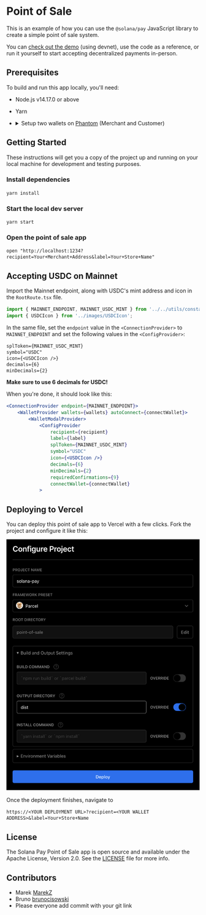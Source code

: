 # Point of Sale

This is an example of how you can use the `@solana/pay` JavaScript library to create a simple point of sale system.

You can [check out the demo](https://solana-labs.github.io/solana-pay/app?recipient=GvHeR432g7MjN9uKyX3Dzg66TqwrEWgANLnnFZXMeyyj&label=Solana+Pay) (using devnet), use the code as a reference, or run it yourself to start accepting decentralized payments in-person.

## Prerequisites

To build and run this app locally, you'll need:

-   Node.js v14.17.0 or above
-   Yarn
-   <details>
        <summary> Setup two wallets on <a href="https://phantom.app">Phantom</a> (Merchant and Customer) </summary>

    #### 1. Create merchant wallet

    Follow the [guide][1] on how to create a wallet. This wallet will provide the recipient address.

    #### 2. Create customer wallet

    Follow the [guide][1] on how to create another wallet. This wallet will be paying for the goods/services.

    #### 3. Set Phantom to connect to devnet

    1. Click the settings icon in the Phantom window
    2. Select the "Change network" option and select "Devnet"

    #### 4. Airdrop SOL to customer wallet

    Use [solfaucet][3] to airdrop SOL to the customer wallet.

    #### 5. Airdrop USDC to customer wallet

    Use [dummyspl][4] to airdrop SOL to the customer wallet.
    > You'll need SOL in the customer wallet to pay for the goods/services + transaction fees

 </details>

## Getting Started

These instructions will get you a copy of the project up and running on your local machine for development and testing purposes.


### Install dependencies
```shell
yarn install
```

### Start the local dev server
```shell
yarn start
```

### Open the point of sale app
```shell
open "http://localhost:1234?recipient=Your+Merchant+Address&label=Your+Store+Name"
```

## Accepting USDC on Mainnet
Import the Mainnet endpoint, along with USDC's mint address and icon in the `RootRoute.tsx` file.
```jsx
import { MAINNET_ENDPOINT, MAINNET_USDC_MINT } from '../../utils/constants';
import { USDCIcon } from '../images/USDCIcon';
```

In the same file, set the `endpoint` value in the `<ConnectionProvider>` to `MAINNET_ENDPOINT` and set the following values in the `<ConfigProvider>`:

```tsx
splToken={MAINNET_USDC_MINT}
symbol="USDC"
icon={<USDCIcon />}
decimals={6}
minDecimals={2}
```

**Make sure to use 6 decimals for USDC!**

When you're done, it should look like this:

```jsx
<ConnectionProvider endpoint={MAINNET_ENDPOINT}>
    <WalletProvider wallets={wallets} autoConnect={connectWallet}>
        <WalletModalProvider>
            <ConfigProvider
                recipient={recipient}
                label={label}
                splToken={MAINNET_USDC_MINT}
                symbol="USDC"
                icon={<USDCIcon />}
                decimals={6}
                minDecimals={2}
                requiredConfirmations={9}
                connectWallet={connectWallet}
            >
```

## Deploying to Vercel

You can deploy this point of sale app to Vercel with a few clicks. Fork the project and configure it like this:

![Solana Pay Point of Sale app Vercel configuration](solana-pay-point-of-sale-vercel.png)

Once the deployment finishes, navigate to
```
https://<YOUR DEPLOYMENT URL>?recipient=<YOUR WALLET ADDRESS>&label=Your+Store+Name
```

## License

The Solana Pay Point of Sale app is open source and available under the Apache License, Version 2.0. See the [LICENSE](./LICENSE) file for more info.

## Contributors

- Marek [MarekZ](https://github.com/katakumby)
- Bruno [brunocisowski](https://github.com/brunocisowski)
- Please everyone add commit with your git link

<!-- Links -->

[1]: https://help.phantom.app/hc/en-us/articles/4406388623251-How-to-create-a-new-wallet
[3]: https://solfaucet.com/
[4]: https://spl-token-faucet.com/
